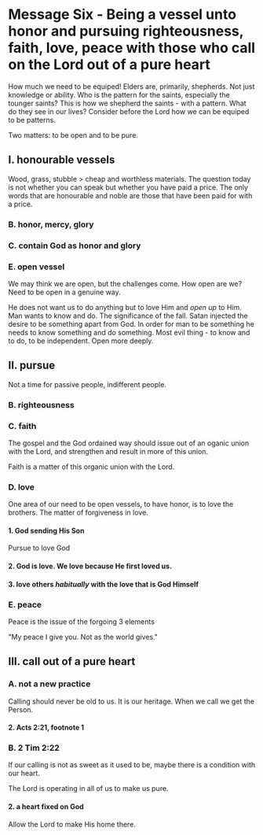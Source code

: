 # Message Six - Being a vessel unto honor and pursuing righteousness, faith, love, peace with those who call on the Lord out of a pure heart
How much we need to be equiped! Elders are, primarily, shepherds. Not just knowledge or ability. Who is the pattern for the saints,
especially the tounger saints? This is how we shepherd the saints - with a pattern. What do they see in our lives? Consider before
the Lord how we can be equiped to be patterns.

Two matters: to be open and to be pure.

## I. honourable vessels
Wood, grass, stubble > cheap and worthless materials. The question today is not whether you can speak but whether you have paid a
price. The only words that are honourable and noble are those that have been paid for with a price.

### B. honor, mercy, glory

### C. contain God as honor and glory

### E. open vessel
We may think we are open, but the challenges come. How open are we? Need to be open in a genuine way.

He does not want us to do anything but to love Him and *open up* to Him. Man wants to know and do. The significance of the fall.
Satan injected the desire to be something apart from God. In order for man to be something he needs to know something and do
something. Most evil thing - to know and to do, to be independent. Open more deeply.

## II. pursue
Not a time for passive people, indifferent people.

### B. righteousness

### C. faith
The gospel and the God ordained way should issue out of an oganic union with the Lord, and strengthen and result in more of this
union.

Faith is a matter of this organic union with the Lord.

### D. love
One area of our need to be open vessels, to have honor, is to love the brothers. The matter of forgiveness in love.

#### 1. God sending His Son
Pursue to love God

#### 2. God is love. We love because He first loved us.

#### 3. love others *habitually* with the love that is God Himself

### E. peace
Peace is the issue of the forgoing 3 elements

"My peace I give you. Not as the world gives."

## III. call out of a pure heart
### A. not a new practice
Calling should never be old to us. It is our heritage. When we call we get the Person.

#### 2. Acts 2:21, footnote 1

### B. 2 Tim 2:22
If our calling is not as sweet as it used to be, maybe there is a condition with our heart.

The Lord is operating in all of us to make us pure.

#### 2. a heart fixed on God
Allow the Lord to make His home there.

